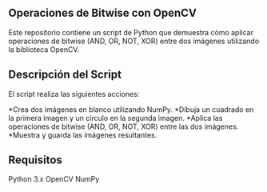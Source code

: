 ## Operaciones de Bitwise con OpenCV
Este repositorio contiene un script de Python que demuestra cómo aplicar operaciones de bitwise (AND, OR, NOT, XOR) entre dos imágenes utilizando la biblioteca OpenCV.

## Descripción del Script
El script realiza las siguientes acciones:

*Crea dos imágenes en blanco utilizando NumPy.
*Dibuja un cuadrado en la primera imagen y un círculo en la segunda imagen.
*Aplica las operaciones de bitwise (AND, OR, NOT, XOR) entre las dos imágenes.
*Muestra y guarda las imágenes resultantes.
## Requisitos
Python 3.x
OpenCV
NumPy
